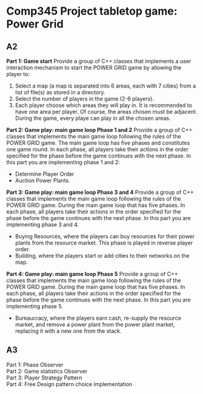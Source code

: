# Comp345 Project tabletop game: Power Grid
## A2  
**Part 1: Game start**
Provide a group of C++ classes that implements a user interaction mechanism to start the POWER GRID game by allowing the player to:
1) Select a map (a map is separated into 6 areas, each with 7 cities) from a list of file(s) as stored in a directory.
2) Select the number of players in the game (2-6 players).
3) Each player choose which areas they will play in. It is recommended to have one area per player. Of course, the areas chosen must be adjacent. During the game, every playe can    play in all the chosen areas.

**Part 2: Game play: main game loop Phase 1 and 2**
Provide a group of C++ classes that implements the main game loop following the rules of the POWER GRID game. The main game loop has five phases and constitutes one game round. In each phase, all players take their actions in the order specified for the phase before the game continues with the next phase. In this part you are implementing phase 1 and 2:
  - Determine Player Order
  - Auction Power Plants.

**Part 3: Game play: main game loop Phase 3 and 4**
Provide a group of C++ classes that implements the main game loop following the rules of the POWER GRID game. During the main game loop that has five phases. In each phase, all players take their actions in the order specified for the phase before the game continues with the next phase. In this part you are implementing phase 3 and 4.
  - Buying Resources, where the players can buy resources for their power plants from the resource market. This phase is played in reverse player order.
  - Building, where the players start or add cities to their networks on the map.

**Part 4: Game play: main game loop Phase 5**
Provide a group of C++ classes that implements the main game loop following the rules of the POWER GRID game. During the main game loop that has five phases. In each phase, all players take their actions in the order specified for the phase before the game continues with the next phase. In this part you are implementing phase 5.
  - Bureaucracy, where the players earn cash, re-supply the resource market, and remove a power plant from the power plant market, replacing it with a new one from the stack.

## A3  
Part 1: Phase Observer  
Part 2: Game statistics Observer  
Part 3: Player Strategy Pattern  
Part 4: Free Design pattern choice implementation  
